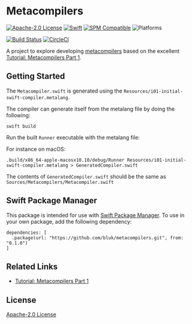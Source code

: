 # Metacompilers

[![Apache-2.0 License](https://img.shields.io/github/license/bluk/metacompilers.svg)](https://github.com/bluk/metacompilers/blob/master/LICENSE) [![Swift](https://img.shields.io/badge/swift-4.1-orange.svg)](https://swift.org) [![SPM Compatible](https://img.shields.io/badge/SPM-compatible-orange.svg)](https://github.com/apple/swift-package-manager) ![Platforms](https://img.shields.io/badge/Platforms-macOS%20%7C%20Linux%20%7C%20iOS%20%7C%20watchOS%20%7C%20tvOS-blue.svg)

[![Build Status](https://travis-ci.com/bluk/metacompilers.svg?branch=master)](https://travis-ci.com/bluk/metacompilers) [![CircleCI](https://circleci.com/gh/bluk/metacompilers.svg?style=svg)](https://circleci.com/gh/bluk/metacompilers)

A project to explore developing [metacompilers](https://en.wikipedia.org/wiki/Compiler-compiler) based on the excellent
[Tutorial: Metacompilers Part 1](http://www.bayfronttechnologies.com/mc_tutorial.html).


## Getting Started

The `Metacompiler.swift` is generated using the `Resources/i01-initial-swift-compiler.metalang`.

The compiler can generate itself from the metalang file by doing the following:

```
swift build
```

Run the built `Runner` executable with the metalang file:

For instance on macOS:

```
.build/x86_64-apple-macosx10.10/debug/Runner Resources/i01-initial-swift-compiler.metalang > GeneratedCompiler.swift
```

The contents of `GeneratedCompiler.swift` should be the same as `Sources/Metacompilers/Metacompiler.swift`

## Swift Package Manager

This package is intended for use with [Swift Package Manager](https://swift.org/package-manager/). To use in your
own package, add the following dependency:

```
dependencies: [
  .package(url: "https://github.com/bluk/metacompilers.git", from: "0.1.0")
]
```

## Related Links

* [Tutorial: Metacompilers Part 1](http://www.bayfronttechnologies.com/mc_tutorial.html)

## License

[Apache-2.0 License](https://github.com/bluk/metacompilers/blob/master/LICENSE)
